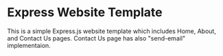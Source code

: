 # Express Website Template
This is a simple Express.js website template which includes Home, About, and Contact Us pages. Contact Us page has also "send-email" implementaion.
